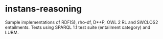 # instans-reasoning
Sample implementations of RDF(S), rho-df, D*+P, OWL 2 RL and SWCLOS2 entailments. Tests using SPARQL 1.1 test suite (entailment category) and LUBM.
